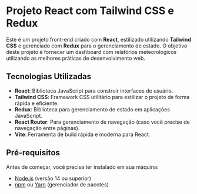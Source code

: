# Projeto React com Tailwind CSS e Redux

Este é um projeto front-end criado com **React**, estilizado utilizando **Tailwind CSS** e gerenciado com **Redux** para o gerenciamento de estado. O objetivo deste projeto é fornecer um dashboard com relatórios meteorológicos utilizando as melhores práticas de desenvolvimento web.

## Tecnologias Utilizadas

- **React**: Biblioteca JavaScript para construir interfaces de usuário.
- **Tailwind CSS**: Framework CSS utilitário para estilizar o projeto de forma rápida e eficiente.
- **Redux**: Biblioteca para gerenciamento de estado em aplicações JavaScript.
- **React Router**: Para gerenciamento de navegação (caso você precise de navegação entre páginas).
- **Vite**: Ferramenta de build rápida e moderna para React.

## Pré-requisitos

Antes de começar, você precisa ter instalado em sua máquina:

- [Node.js](https://nodejs.org/) (versão 14 ou superior)
- [npm](https://www.npmjs.com/) ou [Yarn](https://yarnpkg.com/) (gerenciador de pacotes)
